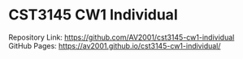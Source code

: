 # CST3145 CW1 Individual
Repository Link: https://github.com/AV2001/cst3145-cw1-individual <br>
GitHub Pages: https://av2001.github.io/cst3145-cw1-individual/
